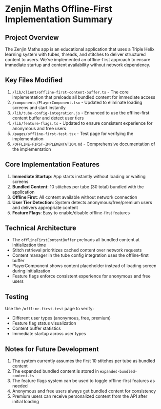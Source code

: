 # Zenjin Maths Offline-First Implementation Summary

## Project Overview

The Zenjin Maths app is an educational application that uses a Triple Helix learning system with tubes, threads, and stitches to deliver structured content to users. We've implemented an offline-first approach to ensure immediate startup and content availability without network dependency.

## Key Files Modified

1. `/lib/client/offline-first-content-buffer.ts` - The core implementation that preloads all bundled content for immediate access
2. `/components/PlayerComponent.tsx` - Updated to eliminate loading screens and start instantly
3. `/lib/tube-config-integration.js` - Enhanced to use the offline-first content buffer and detect user tiers
4. `/lib/feature-flags.ts` - Updated to ensure consistent experience for anonymous and free users
5. `/pages/offline-first-test.tsx` - Test page for verifying the implementation
6. `/OFFLINE-FIRST-IMPLEMENTATION.md` - Comprehensive documentation of the implementation

## Core Implementation Features

1. **Immediate Startup**: App starts instantly without loading or waiting screens
2. **Bundled Content**: 10 stitches per tube (30 total) bundled with the application
3. **Offline First**: All content available without network connection
4. **User Tier Detection**: System detects anonymous/free/premium users and delivers appropriate content
5. **Feature Flags**: Easy to enable/disable offline-first features

## Technical Architecture

- The `offlineFirstContentBuffer` preloads all bundled content at initialization time
- Stitch retrieval prioritizes cached content over network requests
- Content manager in the tube config integration uses the offline-first buffer
- PlayerComponent shows content placeholder instead of loading screen during initialization
- Feature flags enforce consistent experience for anonymous and free users

## Testing

Use the `/offline-first-test` page to verify:
- Different user types (anonymous, free, premium)
- Feature flag status visualization
- Content buffer statistics
- Immediate startup across user types

## Notes for Future Development

1. The system currently assumes the first 10 stitches per tube as bundled content
2. The expanded bundled content is stored in `expanded-bundled-content.ts`
3. The feature flags system can be used to toggle offline-first features as needed
4. Anonymous and free users always get bundled content for consistency
5. Premium users can receive personalized content from the API after initial loading